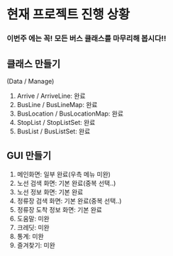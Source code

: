 # 현재 프로젝트 진행 상황
### 이번주 에는 꼭! 모든 버스 클래스를 마무리해 봅시다!!

## 클래스 만들기
(Data / Manage)
1) Arrive / ArriveLine: 완료
2) BusLine / BusLineMap: 완료
3) BusLocation / BusLocationMap: 완료
4) StopList / StopListSet: 완료
5) BusList / BusListSet: 완료

## GUI 만들기
1) 메인화면: 일부 완료(우측 메뉴 미완)
2) 노선 검색 화면: 기본 완료(중복 선택..)
3) 노선 정보 화면: 기본 완료
4) 정류장 검색 화면: 기본 완료(중복 선택..)
5) 정류장 도착 정보 화면: 기본 완료
6) 도움말: 미완
7) 크레딧: 미완
8) 통계: 미완
9) 즐겨찾기: 미완
